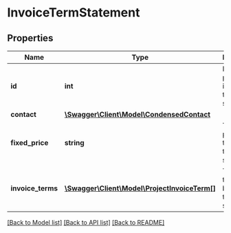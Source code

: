 # InvoiceTermStatement

## Properties
Name | Type | Description | Notes
------------ | ------------- | ------------- | -------------
**id** | **int** | ID of the project invoice term statement. | [optional] 
**contact** | [**\Swagger\Client\Model\CondensedContact**](CondensedContact.md) |  | 
**fixed_price** | **string** | The fixed price for this project term statement. | [optional] 
**invoice_terms** | [**\Swagger\Client\Model\ProjectInvoiceTerm[]**](ProjectInvoiceTerm.md) | The invoice terms belonging to this term statement. | [optional] 

[[Back to Model list]](../README.md#documentation-for-models) [[Back to API list]](../README.md#documentation-for-api-endpoints) [[Back to README]](../README.md)


